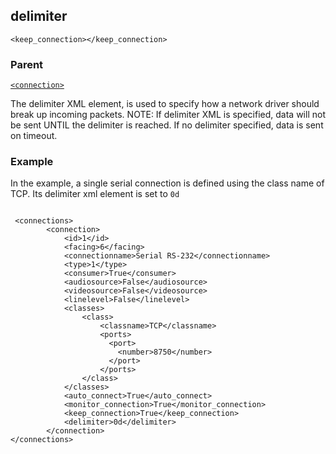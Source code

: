 ## delimiter

`<keep_connection></keep_connection>`


### Parent

[`<connection>`][1]


The delimiter XML element, is used to specify how a network driver should break up incoming packets. NOTE: If delimiter XML is specified, data will not be sent UNTIL the delimiter is reached. If no delimiter specified, data is sent on timeout.


### Example
In the example, a single serial connection is defined using the class name of TCP. Its delimiter xml element is set to `0d`


```

 <connections>
		<connection>
			<id>1</id>
			<facing>6</facing>
			<connectionname>Serial RS-232</connectionname>
			<type>1</type>
			<consumer>True</consumer>
			<audiosource>False</audiosource>
			<videosource>False</videosource>
			<linelevel>False</linelevel>
			<classes>
				<class>
					<classname>TCP</classname>
                    <ports>
                      <port>
                        <number>8750</number>
                      </port>
                    </ports>
				</class>
			</classes>
            <auto_connect>True</auto_connect>
            <monitor_connection>True</monitor_connection>
            <keep_connection>True</keep_connection>
            <delimiter>0d</delimiter> 
		</connection>
</connections>
```





[1]:	https://verbose-telegram-5004f902.pages.github.io/#connections-xml-connection